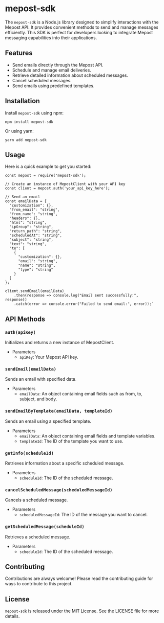 mepost-sdk
==========

The `mepost-sdk` is a Node.js library designed to simplify interactions with the Mepost API. It provides convenient methods to send and manage messages efficiently. This SDK is perfect for developers looking to integrate Mepost messaging capabilities into their applications.

Features
--------

-   Send emails directly through the Mepost API.
-   Schedule and manage email deliveries.
-   Retrieve detailed information about scheduled messages.
-   Cancel scheduled messages.
-   Send emails using predefined templates.

Installation
------------

Install `mepost-sdk` using npm:

`npm install mepost-sdk`

Or using yarn:

`yarn add mepost-sdk`

Usage
-----

Here is a quick example to get you started:

``` node
const mepost = require('mepost-sdk');

// Create an instance of MepostClient with your API key
const client = mepost.auth('your_api_key_here');

// Send an email
const emailData = {
  "customization": {},
  "from_email": "string",
  "from_name": "string",
  "headers": {},
  "html": "string",
  "ipGroup": "string",
  "return_path": "string",
  "scheduledAt": "string",
  "subject": "string",
  "text": "string",
  "to": [
    {
      "customization": {},
      "email": "string",
      "name": "string",
      "type": "string"
    }
  ]
};

client.sendEmail(emailData)
    .then(response => console.log("Email sent successfully:", response))
    .catch(error => console.error("Failed to send email:", error));`
```
API Methods
-----------

### `auth(apiKey)`

Initializes and returns a new instance of MepostClient.

-   Parameters
    -   `apiKey`: Your Mepost API key.

### `sendEmail(emailData)`

Sends an email with specified data.

-   Parameters
    -   `emailData`: An object containing email fields such as from, to, subject, and body.

### `sendEmailByTemplate(emailData, templateId)`

Sends an email using a specified template.

-   Parameters
    -   `emailData`: An object containing email fields and template variables.
    -   `templateId`: The ID of the template you want to use.

### `getInfo(scheduleId)`

Retrieves information about a specific scheduled message.

-   Parameters
    -   `scheduleId`: The ID of the scheduled message.

### `cancelScheduledMessage(scheduledMessageId)`

Cancels a scheduled message.

-   Parameters
    -   `scheduledMessageId`: The ID of the message you want to cancel.

### `getScheduledMessage(scheduleId)`

Retrieves a scheduled message.

-   Parameters
    -   `scheduleId`: The ID of the scheduled message.

Contributing
------------

Contributions are always welcome! Please read the contributing guide for ways to contribute to this project.

License
-------

`mepost-sdk` is released under the MIT License. See the LICENSE file for more details.
